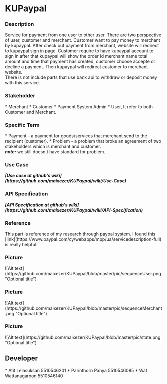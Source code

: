 <h1>KUPaypal</h1>

<h3>Description</h3>
Service for payment from one user to other user. There are two perspective of user, customer and merchant. 
Customer want to pay money to merchant by kupaypal. After check out payment from merchant, website will redirect to kupaypal sign in page. 
Customer require to have kupaypal account to sign in after that kupaypal will show the order id merchant name total amount and time that payment has created, customer choose accepte or decline a payment. 
Then kupaypal will redirect customer to merchant website. <br>
There is not include parts that use bank api to withdraw or deposit money with this service.

<h3>Stakeholder</h3>
* Merchant
* Customer
* Payment System Admin
* User, It refer to both Customer and Merchant.

<h3>Specific Term</h3>
* Payment - a payment for goods/services that merchant send to the recipient (customer).
* Problem - a problem that broke an agreement of two stakeholders which is merchant and customer.
<br><b><i>note:</i></b> we still doesn't have standard for problem.

<h3>Use Case</h3>
<b><i>[Use case at github's wiki](https://github.com/maixezer/KUPaypal/wiki/Use-Case) </i></b><br>


<h3>API Specification</h3>
<b><i>[API Specification at github's wiki](https://github.com/maixezer/KUPaypal/wiki/API-Specification) </i></b> <br>

<h3>Reference</h3>
This part is reference of my research through paypal system.
I found this [link](https://www.paypal.com/cy/webapps/mpp/ua/servicedescription-full) is really helpful.

<h3>Picture</h3>
![Alt text](https://github.com/maixezer/KUPaypal/blob/master/pic/sequenceUser.png "Optional title")

<h3>Picture</h3>
![Alt text](https://github.com/maixezer/KUPaypal/blob/master/pic/sequenceMerchant.png "Optional title")

<h3>Picture</h3>
![Alt text](https://github.com/maixezer/KUPaypal/blob/master/pic/state.png "Optional title")

<h2>Developer</h2>
* Atit Lelasuksan 5510546201
* Parinthorn Panya 5510546085
* Wat Wattanagaroon 5510546140
